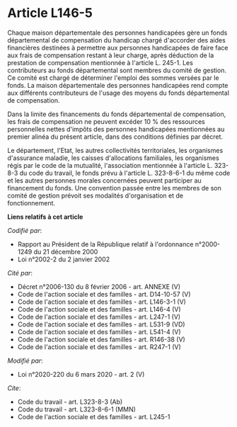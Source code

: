 # Article L146-5

Chaque maison départementale des personnes handicapées gère un fonds départemental de compensation du handicap chargé
d'accorder des aides financières destinées à permettre aux personnes handicapées de faire face aux frais de compensation
restant à leur charge, après déduction de la prestation de compensation mentionnée à l'article L. 245-1. Les contributeurs au
fonds départemental sont membres du comité de gestion. Ce comité est chargé de déterminer l'emploi des sommes versées par le
fonds. La maison départementale des personnes handicapées rend compte aux différents contributeurs de l'usage des moyens du
fonds départemental de compensation. 

Dans la limite des financements du fonds départemental de compensation, les frais de compensation ne peuvent excéder 10 % des
ressources personnelles nettes d'impôts des personnes handicapées mentionnées au premier alinéa du présent article, dans des
conditions définies par décret. 

Le département, l'Etat, les autres collectivités territoriales, les organismes d'assurance maladie, les caisses d'allocations
familiales, les organismes régis par le code de la mutualité, l'association mentionnée à l'article L. 323-8-3 du code du
travail, le fonds prévu à l'article L. 323-8-6-1 du même code et les autres personnes morales concernées peuvent participer
au financement du fonds. Une convention passée entre les membres de son comité de gestion prévoit ses modalités
d'organisation et de fonctionnement.

**Liens relatifs à cet article**

_Codifié par_:

  - Rapport au Président de la République relatif à l'ordonnance n°2000-1249 du 21 décembre 2000
  - Loi n°2002-2 du 2 janvier 2002

_Cité par_:

  - Décret n°2006-130 du 8 février 2006 - art. ANNEXE (V)
  - Code de l'action sociale et des familles - art. D14-10-57 (V)
  - Code de l'action sociale et des familles - art. L146-3-1 (V)
  - Code de l'action sociale et des familles - art. L146-4 (V)
  - Code de l'action sociale et des familles - art. L247-1 (V)
  - Code de l'action sociale et des familles - art. L531-9 (VD)
  - Code de l'action sociale et des familles - art. L541-4 (V)
  - Code de l'action sociale et des familles - art. R146-38 (V)
  - Code de l'action sociale et des familles - art. R247-1 (V)

_Modifié par_:

  - Loi n°2020-220 du 6 mars 2020 - art. 2 (V)

_Cite_:

  - Code du travail - art. L323-8-3 (Ab)
  - Code du travail - art. L323-8-6-1 (MMN)
  - Code de l'action sociale et des familles - art. L245-1
